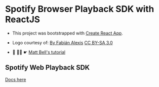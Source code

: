# Spotify Browser Playback SDK with ReactJS

* This project was bootstrapped with [Create React App](https://github.com/facebook/create-react-app).

* Logo courtesy of: [By Fabián Alexis](https://github.com/fabianalexisinostroza/Antu)
[CC BY-SA 3.0](https://commons.wikimedia.org/w/index.php?curid=49950811)

* 💯 🙌🏽 ☛ [Matt Bell's tutorial](https://mbell.me/blog/2017-12-29-react-spotify-playback-api/)

## Spotify Web Playback SDK

[Docs here](https://developer.spotify.com/documentation/web-playback-sdk/)

